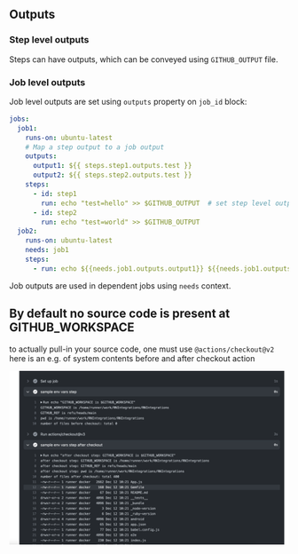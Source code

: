 

## Outputs

### Step level outputs
Steps can have outputs, which can be conveyed using `GITHUB_OUTPUT` file.


### Job level outputs

Job level outputs are set using `outputs` property on `job_id` block:
```yaml
jobs:
  job1:
    runs-on: ubuntu-latest
    # Map a step output to a job output
    outputs:
      output1: ${{ steps.step1.outputs.test }}
      output2: ${{ steps.step2.outputs.test }}
    steps:
      - id: step1
        run: echo "test=hello" >> $GITHUB_OUTPUT  # set step level output, accessible via steps.step_id.outputs.var_name
      - id: step2
        run: echo "test=world" >> $GITHUB_OUTPUT
  job2:
    runs-on: ubuntu-latest
    needs: job1
    steps:
      - run: echo ${{needs.job1.outputs.output1}} ${{needs.job1.outputs.output2}} ## referring to other jobs using needs.other_job_id.outputs.var_name

```

Job outputs are used in dependent jobs using `needs` context.

## By default no source code is present at GITHUB_WORKSPACE

to actually pull-in your source code, one must use `@actions/checkout@v2` 
here is an e.g. of system contents before and after checkout action

![see this](images/githubactionscheckoutaction.png)

## 
